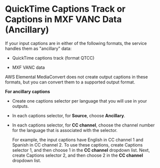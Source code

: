 # QuickTime Captions Track or Captions in MXF VANC Data \(Ancillary\)<a name="ancillary"></a>

If your input captions are in either of the following formats, the service handles them as "ancillary" data:

+ QuickTime captions track \(format QTCC\)

+ MXF VANC data

AWS Elemental MediaConvert does not create output captions in these formats, but you can convert them to a  supported output format\.

**For ancillary captions**

+ Create one captions selector per language that you will use in your outputs\.

+ In each captions selector, for **Source**, choose **Ancillary**\.

+ In each captions selector, for **CC channel**, choose the channel number for the language that is associated with the selector\.

  For example, the input captions have English in CC channel 1 and Spanish in CC channel 2\. To use these captions, create Captions selector 1, and then choose 1 in the **CC channel** dropdown list\. Next, create Captions selector 2, and then choose 2 in the **CC channel** dropdown list\.